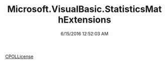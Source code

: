 ﻿---
title: Microsoft.VisualBasic.StatisticsMathExtensions
date: 6/15/2016 12:52:03 AM
---

[CPOLLicense](T-Microsoft.VisualBasic.StatisticsMathExtensions.CPOLLicense.html)
